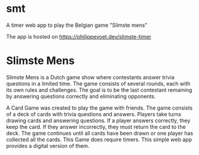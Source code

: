 # smt

A timer web app to play the Belgian game "Slimste mens"

The app is hosted on https://philippevoet.dev/slimste-timer

# Slimste Mens

Slimste Mens is a Dutch game show where contestants answer trivia questions in a limited time. The game consists of several rounds, each with its own rules and challenges. The goal is to be the last contestant remaining by answering questions correctly and eliminating opponents.

A Card Game was created to play the game with friends. The game consists of a deck of cards with trivia questions and answers. Players take turns drawing cards and answering questions. If a player answers correctly, they keep the card. If they answer incorrectly, they must return the card to the deck. The game continues until all cards have been drawn or one player has collected all the cards.
This Game does require timers. This simple web app provides a digital version of them.
